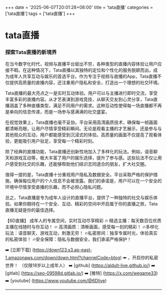 +++
date = '2025-06-07T20:01:28+08:00'
title = 'tata直播'
categories = ['tata直播']
tags = ['tata直播']
+++

# tata直播

### 探索Tata直播的新境界

在当今数字化时代，视频与直播平台层出不穷，各种类型的直播内容体验让用户应接不暇。在这种情况下，Tata直播以其独特的定位和个性化的服务脱颖而出，成为成年人共享互动与娱乐的首选平台。作为专注于视频与直播的App，Tata直播不仅提供高质量的直播内容，还注重用户隐私和安全，打造出一个理想的社交环境。

Tata直播的最大亮点之一是实时互动体验。用户可以与主播进行即时交流，享受丰富多彩的直播内容。从才艺表演到游戏竞技，从聊天交友到心灵分享，Tata直播涵盖了多种直播类型，满足不同用户的需求。这种互动性使得每一场直播都不再是单向的信息传递，而是一场参与感满满的社交盛宴。

在视觉效果上，Tata直播也毫不妥协。平台采用高清画质技术，确保每一帧画面都清晰亮眼，让用户尽情享受精彩瞬间。无论是观看主播的才艺展示，还是参与与其他观众的互动，用户都能感受到沉浸式的体验。高质量的画面不仅提高了观看体验，更能吸引用户驻足，享受每一个精彩时刻。

除了经典的直播功能，Tata直播还创新性地加入了多样化的玩法。例如，语音聊天和游戏互动等，极大丰富了用户的娱乐选择，提升了参与感。这些玩法不仅让用户感受到社交的乐趣，还能够帮助他们结识志同道合的朋友，扩大社交圈。

值得一提的是，Tata直播十分重视用户隐私及数据安全。平台采取严格的保护措施，确保每位用户的个人信息不会被泄露。我们的承诺是，用户可以在一个安全的环境中尽情享受直播的乐趣，而不必担心隐私问题。

总之，Tata直播是专为成年人设计的直播平台，提供了一种独特的社交与娱乐体验。如果你期待在一个安全、互动、精彩的空间中开启属于你的直播之旅，Tata直播无疑是你的最佳选择。

【6D直播】
成年人的专属空间，实时互动尽享精彩
🔥 精选主播：每天数百位优质主播在线随时与你互动！
🔥 高清画质：清晰画面，感受每一刻的精彩！
🔥多样化玩法：语音聊天、游戏互动，刺激无穷！
🔥私密房间：独享专属时光，体验真实的私密体验！
🔥安全保障：隐私与数据安全，我们承诺严格保护！

➡️ [立即下载] (https://down123.s3.ap-east-1.amazonaws.com/down/down.html?channelCode=blog) ⬅️ ，开启你的私密世界！
（仅限18岁以上成年人）
➡️ [github] (https://aldult-live.github.io/)
➡️ [gitlab] (https://seo-09598d.gitlab.io/)
➡️ [推特] (https://x.com/wegame33)
➡️ [youtube] (https://www.youtube.com/@6Dlive)

---
